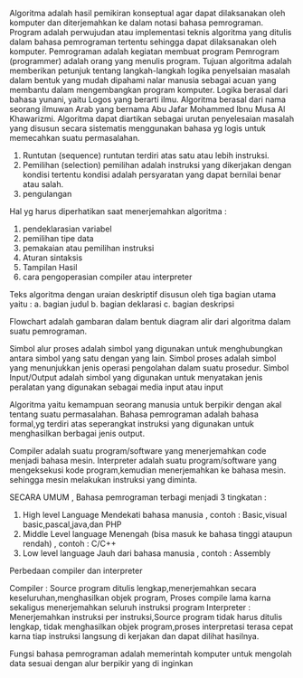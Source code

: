 Algoritma adalah hasil pemikiran konseptual agar dapat dilaksanakan oleh komputer dan diterjemahkan ke dalam notasi bahasa pemrograman.
Program adalah perwujudan atau implementasi teknis algoritma yang ditulis dalam bahasa pemrograman tertentu sehingga dapat dilaksanakan oleh komputer.
Pemrograman adalah kegiatan membuat program
Pemrogram (programmer) adalah orang yang menulis program.
Tujuan algoritma adalah memberikan petunjuk tentang langkah-langkah logika penyelsaian masalah dalam bentuk yang mudah dipahami nalar manusia sebagai acuan yang membantu dalam mengembangkan program komputer.
Logika berasal dari bahasa yunani, yaitu Logos yang berarti ilmu.
Algoritma berasal dari nama seorang ilmuwan Arab yang bernama Abu Jafar Mohammed Ibnu Musa Al Khawarizmi.
Algoritma dapat diartikan sebagai urutan penyelesaian masalah
yang disusun secara sistematis menggunakan bahasa yg logis untuk memecahkan suatu permasalahan.

1. Runtutan (sequence)
runtutan terdiri atas satu atau lebih instruksi.
2. Pemilihan (selection)
pemilihan adalah instruksi yang dikerjakan dengan kondisi tertentu
kondisi adalah persyaratan yang dapat bernilai benar atau salah.
3. pengulangan

Hal yg harus diperhatikan saat menerjemahkan algoritma :
1. pendeklarasian variabel
2. pemilihan tipe data
3. pemakaian atau pemilihan instruksi
4. Aturan sintaksis
5. Tampilan Hasil
6. cara pengoperasian compiler atau interpreter


Teks algoritma dengan uraian deskriptif disusun oleh tiga bagian utama yaitu :
a. bagian judul
b. bagian deklarasi
c. bagian deskripsi

Flowchart adalah gambaran dalam bentuk diagram alir dari algoritma dalam suatu pemrograman.

Simbol alur proses adalah simbol yang digunakan untuk menghubungkan antara simbol yang satu dengan yang lain.
Simbol proses adalah simbol yang menunjukkan jenis operasi pengolahan dalam suatu prosedur.
Simbol Input/Output adalah simbol yang digunakan untuk menyatakan jenis peralatan yang digunakan sebagai media input atau input

Algoritma yaitu kemampuan seorang manusia untuk berpikir dengan akal tentang suatu permasalahan.
Bahasa pemrograman adalah bahasa formal,yg terdiri atas seperangkat instruksi yang digunakan untuk menghasilkan berbagai jenis output.

Compiler adalah suatu program/software yang menerjemahkan code menjadi bahasa mesin.
Interpreter adalah suatu program/software yang mengeksekusi kode program,kemudian menerjemahkan ke bahasa mesin.
sehingga mesin melakukan instruksi yang diminta.

SECARA UMUM , Bahasa pemrograman terbagi menjadi 3 tingkatan :
1. High level Language
Mendekati bahasa manusia , contoh : Basic,visual basic,pascal,java,dan PHP
2. Middle Level language
Menengah (bisa masuk ke bahasa tinggi ataupun rendah) , contoh : C/C++
3. Low level language
Jauh dari bahasa manusia , contoh : Assembly

Perbedaan compiler dan interpreter

Compiler : Source program ditulis lengkap,menerjemahkan secara keseluruhan,menghasilkan objek program,
Proses compile lama karna sekaligus menerjemahkan seluruh instruksi program
Interpreter : Menerjemahkan instruksi per instruksi,Source program tidak harus ditulis lengkap,
tidak menghasilkan objek program,proses interpretasi terasa cepat karna tiap instruksi langsung di kerjakan
dan dapat dilihat hasilnya.

Fungsi bahasa pemrograman adalah memerintah komputer untuk mengolah data sesuai dengan alur berpikir yang di inginkan


